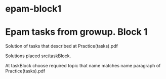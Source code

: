 # epam-block1
<h1>Epam tasks from growup. Block 1</h1>
<p>Solution of tasks that described at Practice(tasks).pdf</p>
<p>Solutions placed src/taskBlock.</p>
<p>At taskBlock choose required topic that name matches name paragraph of Practice(tasks).pdf</p>


